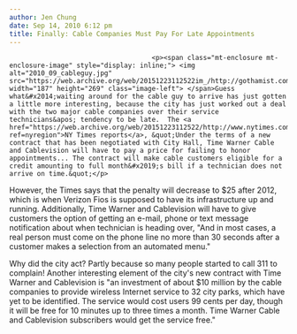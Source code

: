 ```yaml
---
author: Jen Chung
date: Sep 14, 2010 6:12 pm
title: Finally: Cable Companies Must Pay For Late Appointments
---
```


	
										<p><span class="mt-enclosure mt-enclosure-image" style="display: inline;"> <img alt="2010_09_cableguy.jpg" src="https://web.archive.org/web/20151223112522im_/http://gothamist.com/attachments/jen/2010_09_cableguy.jpg" width="187" height="269" class="image-left"> </span>Guess what&#x2014;waiting around for the cable guy to arrive has just gotten a little more interesting, because the city has just worked out a deal with the two major cable companies over their service technicians&apos; tendency to be late.  The <a href="https://web.archive.org/web/20151223112522/http://www.nytimes.com/2010/09/15/nyregion/15cable.html?ref=nyregion">NY Times reports</a>, &quot;Under the terms of a new contract that has been negotiated with City Hall, Time Warner Cable and Cablevision will have to pay a price for failing to honor appointments... The contract will make cable customers eligible for a credit amounting to full month&#x2019;s bill if a technician does not arrive on time.&quot;</p>

<p>However, the Times says that the penalty will decrease to $25 after 2012, which is when Verizon Fios is supposed to have its infrastructure up and running.  Additionally, Time Warner and Cablevision will have to give customers the option of getting an e-mail, phone or text message notification about when technician is heading over, &quot;And in most cases, a real person must come on the phone line no more than 30 seconds after a customer makes a selection from an automated menu.&quot;  </p>

<p>Why did the city act? Partly because so many people started to call 311 to complain!   Another interesting element of the city&apos;s new contract with Time Warner and Cablevision is &quot;an investment of about $10 million by the cable companies to provide wireless Internet service to 32 city parks, which have yet to be identified. The service would  cost users 99 cents per day, though it will be free for 10 minutes up to three times a month.  Time Warner Cable and Cablevision subscribers would get the service free.&quot;</p>					
										
									
				